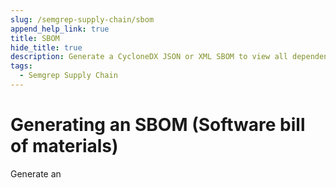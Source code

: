 ```yaml
---
slug: /semgrep-supply-chain/sbom
append_help_link: true
title: SBOM
hide_title: true
description: Generate a CycloneDX JSON or XML SBOM to view all dependencies of a .
tags:
  - Semgrep Supply Chain
---
```


# Generating an SBOM (Software bill of materials)

Generate an
